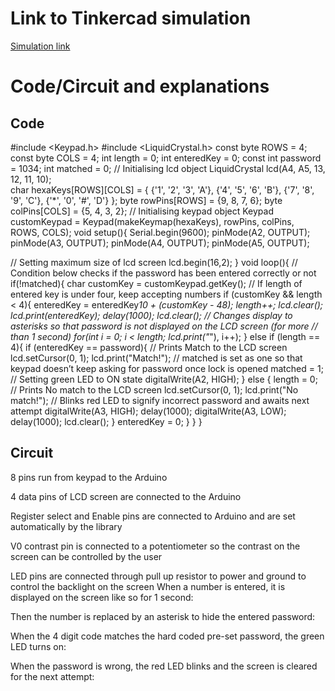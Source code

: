 # Link to Tinkercad simulation

[Simulation link](https://www.tinkercad.com/things/lwO5oeR44gj-spectacular-wluff?sharecode=F-7gNb_psBFdDZKYmgDVeq7S7xp1P5aNCYsEcEbRX1c)


# Code/Circuit and explanations

## Code

#include <Keypad.h>
#include <LiquidCrystal.h>
const byte ROWS = 4; 
const byte COLS = 4; 
int length = 0;
int enteredKey = 0;
const int password = 1034;
int matched = 0;
// Initialising lcd object
LiquidCrystal lcd(A4, A5, 13, 12, 11, 10);  
char hexaKeys[ROWS][COLS] = {
  {'1', '2', '3', 'A'},
  {'4', '5', '6', 'B'},
  {'7', '8', '9', 'C'},
  {'*', '0', '#', 'D'}
};
byte rowPins[ROWS] = {9, 8, 7, 6}; 
byte colPins[COLS] = {5, 4, 3, 2}; 
// Initialising keypad object
Keypad customKeypad = Keypad(makeKeymap(hexaKeys), rowPins, colPins, ROWS, COLS); 
void setup(){
  Serial.begin(9600);
  pinMode(A2, OUTPUT);
  pinMode(A3, OUTPUT);
  pinMode(A4, OUTPUT);
  pinMode(A5, OUTPUT);

  // Setting maximum size of lcd screen
  lcd.begin(16,2);
}
void loop(){
  // Condition below checks if the password has been entered correctly or not
  if(!matched){
    char customKey = customKeypad.getKey();
    // If length of entered key is under four, keep accepting numbers
    if (customKey && length < 4){
      enteredKey = enteredKey*10 + (customKey - 48);
      length++;
      lcd.clear();
      lcd.print(enteredKey);
      delay(1000);
      lcd.clear();
      // Changes display to asterisks so that password is not displayed on the LCD screen (for more 
     // than 1 second)
      for(int i = 0; i < length; lcd.print("*"), i++);
    }
    else if (length == 4){
      if (enteredKey == password){
        // Prints Match to the LCD screen
        lcd.setCursor(0, 1);
        lcd.print("Match!");
        // matched is set as one so that keypad doesn’t keep asking for password once lock is opened
        matched = 1;
       // Setting green LED to ON state
        digitalWrite(A2, HIGH);
      }
      else {
        length = 0;
        // Prints No match to the LCD screen
        lcd.setCursor(0, 1);
        lcd.print("No match!");
        // Blinks red LED to signify incorrect password and awaits next attempt
        digitalWrite(A3, HIGH);
        delay(1000);
        digitalWrite(A3, LOW);
        delay(1000);
        lcd.clear();
      }
      enteredKey = 0;
    }
  }
}



## Circuit
 

8 pins run from keypad to the Arduino

4 data pins of LCD screen are connected to the Arduino

Register select and Enable pins are connected to Arduino and are set automatically by the library

V0 contrast pin is connected to a potentiometer so the contrast on the screen can be controlled by the user

LED pins are connected through pull up resistor to power and ground to control the backlight on the screen
When a number is entered, it is displayed on the screen like so for 1 second:
 

Then the number is replaced by an asterisk to hide the entered password:

 

When the 4 digit code matches the hard coded pre-set password, the green LED turns on:
 

When the password is wrong, the red LED blinks and the screen is cleared for the next attempt:
 
 


